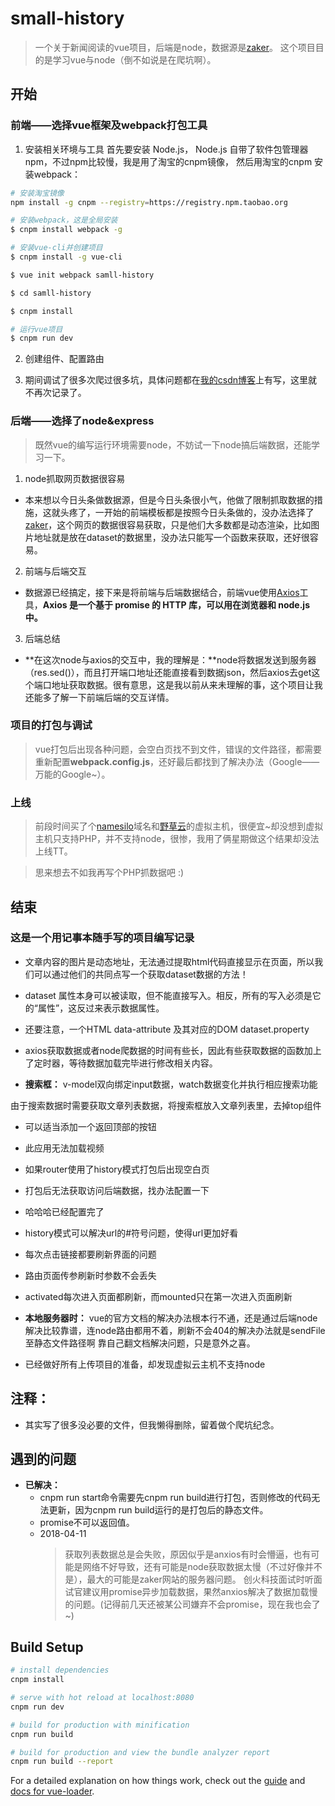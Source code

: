 # small-history

> 一个关于新闻阅读的vue项目，后端是node，数据源是[zaker](http://app.myzaker.com/)。
这个项目目的是学习vue与node（倒不如说是在爬坑啊）。

## 开始

### 前端——选择vue框架及webpack打包工具

1. 安装相关环境与工具
首先要安装 Node.js， Node.js 自带了软件包管理器 npm，不过npm比较慢，我是用了淘宝的cnpm镜像，
然后用淘宝的cnpm 安装webpack：

```bash
# 安装淘宝镜像
npm install -g cnpm --registry=https://registry.npm.taobao.org

# 安装webpack，这是全局安装
$ cnpm install webpack -g

# 安装vue-cli并创建项目
$ cnpm install -g vue-cli

$ vue init webpack samll-history

$ cd samll-history

$ cnpm install

# 运行vue项目
$ cnpm run dev
```
2. 创建组件、配置路由

3. 期间调试了很多次爬过很多坑，具体问题都在[我的csdn博客](https://blog.csdn.net/urnotzane/article/details/79443941)上有写，这里就不再次记录了。

### 后端——选择了node&express
> 既然vue的编写运行环境需要node，不妨试一下node搞后端数据，还能学习一下。

1. node抓取网页数据很容易

* 本来想以今日头条做数据源，但是今日头条很小气，他做了限制抓取数据的措施，这就头疼了，一开始的前端模板都是按照今日头条做的，没办法选择了[zaker](http://app.myzaker.com/)，这个网页的数据很容易获取，只是他们大多数都是动态渲染，比如图片地址就是放在dataset的数据里，没办法只能写一个函数来获取，还好很容易。

2. 前端与后端交互

* 数据源已经搞定，接下来是将前端与后端数据结合，前端vue使用[Axios](https://www.npmjs.com/package/axios)工具，**Axios 是一个基于 promise 的 HTTP 库，可以用在浏览器和 node.js 中。**

3. 后端总结

* **在这次node与axios的交互中，我的理解是：**node将数据发送到服务器（res.sed()），而且打开端口地址还能直接看到数据json，然后axios去get这个端口地址获取数据。很有意思，这是我以前从来未理解的事，这个项目让我还能多了解一下前端后端的交互详情。

### 项目的打包与调试

> vue打包后出现各种问题，会空白页找不到文件，错误的文件路径，都需要重新配置**webpack.config.js**，还好最后都找到了解决办法（Google——万能的Google~）。

### 上线

> 前段时间买了个[namesilo](https://www.namesilo.com/)域名和[野草云](http://www.yecaoyun.com/)的虚拟主机，很便宜~却没想到虚拟主机只支持PHP，并不支持node，很惨，我用了俩星期做这个结果却没法上线TT。

> 思来想去不如我再写个PHP抓数据吧 :)

## 结束

### 这是一个用记事本随手写的项目编写记录

* 文章内容的图片是动态地址，无法通过提取html代码直接显示在页面，所以我们可以通过他们的共同点写一个获取dataset数据的方法！

* dataset 属性本身可以被读取，但不能直接写入。相反，所有的写入必须是它的“属性”，这反过来表示数据属性。

* 还要注意，一个HTML data-attribute 及其对应的DOM dataset.property 

* axios获取数据或者node爬数据的时间有些长，因此有些获取数据的函数加上了定时器，等待数据加载完毕进行修改相关内容。

* **搜索框：**
v-model双向绑定input数据，watch数据变化并执行相应搜索功能

由于搜索数据时需要获取文章列表数据，将搜索框放入文章列表里，去掉top组件

* 可以适当添加一个返回顶部的按钮

* 此应用无法加载视频

* 如果router使用了history模式打包后出现空白页

* 打包后无法获取访问后端数据，找办法配置一下

* 哈哈哈已经配置完了 

* history模式可以解决url的#符号问题，使得url更加好看

* 每次点击链接都要刷新界面的问题

* 路由页面传参刷新时参数不会丢失

* activated每次进入页面都刷新，而mounted只在第一次进入页面刷新

* **本地服务器时：**
vue的官方文档的解决办法根本行不通，还是通过后端node解决比较靠谱，连node路由都用不着，刷新不会404的解决办法就是sendFile至静态文件路径啊 靠自己翻文档解决问题，只是意外之喜。

 * 已经做好所有上传项目的准备，却发现虚拟云主机不支持node

## 注释： 

* 其实写了很多没必要的文件，但我懒得删除，留着做个爬坑纪念。

## 遇到的问题

* **已解决：**
    * cnpm run start命令需要先cnpm run build进行打包，否则修改的代码无法更新，因为cnpm run build运行的是打包后的静态文件。
    * promise不可以返回值。
    * 2018-04-11
        > 获取列表数据总是会失败，原因似乎是anxios有时会懵逼，也有可能是网络不好导致，还有可能是node获取数据太慢（不过好像并不是），最大的可能是zaker网站的服务器问题。
        创火科技面试时听面试官建议用promise异步加载数据，果然anxios解决了数据加载慢的问题。(记得前几天还被某公司嫌弃不会promise，现在我也会了~)





## Build Setup

``` bash
# install dependencies
cnpm install

# serve with hot reload at localhost:8080
cnpm run dev

# build for production with minification
cnpm run build

# build for production and view the bundle analyzer report
cnpm run build --report
```

For a detailed explanation on how things work, check out the [guide](http://vuejs-templates.github.io/webpack/) and [docs for vue-loader](http://vuejs.github.io/vue-loader).
